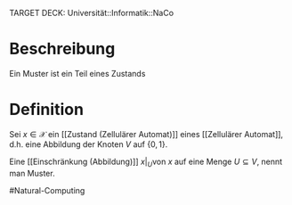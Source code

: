TARGET DECK: Universität::Informatik::NaCo

# Beschreibung
Ein Muster ist ein Teil eines Zustands

# Definition
Sei $x \in \mathcal X$ ein [[Zustand (Zellulärer Automat)]] eines [[Zellulärer Automat]], d.h. eine Abbildung der Knoten $V$ auf $\{0, 1\}$.

Eine [[Einschränkung (Abbildung)]] $x|_{U}$von $x$ auf eine Menge $U \subseteq V$, nennt man Muster.




$\newcommand{\wink}[1]{\left\langle #1 \right\rangle}$
$\newcommand{\klam}[1]{\left( #1 \right)}$
$\newcommand{\Q}{\mathbb Q}$
$\newcommand{\R}{\mathbb R}$
$\newcommand{\C}{\mathbb C}$
$\newcommand{\F}{\mathbb F}$
$\newcommand{\Z}{\mathbb Z}$
$\newcommand{\N}{\mathbb N}$
$\newcommand{\a}{\alpha}$

#Natural-Computing 
